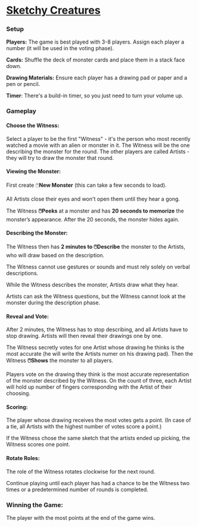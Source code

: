 # [Sketchy Creatures](sketchy_creatures.html)

### Setup

**Players:** The game is best played with 3-8 players. Assign each player a number (it will be used in the voting phase).

**Cards:** Shuffle the deck of monster cards and place them in a stack face down.

**Drawing Materials:** Ensure each player has a drawing pad or paper and a pen or pencil.

**Timer**: There's a build-in timer, so you just need to turn your volume up.

### Gameplay

#### Choose the Witness:

Select a player to be the first "Witness" - it's the person who most recently watched a movie with an alien or monster in it. The Witness will be the one describing the monster for the round. The other players are called Artists - they will try to draw the monster that round.

#### Viewing the Monster:

First create 🖱️**New Monster** (this can take a few seconds to load).

All Artists close their eyes and won't open them until they hear a gong.

The Witness **🖱️Peeks** at a monster and has **20 seconds to memorize** the monster’s appearance. After the 20 seconds, the monster hides again.

#### Describing the Monster:

The Witness then has **2 minutes to 🖱️Describe** the monster to the Artists, who will draw based on the description.

The Witness cannot use gestures or sounds and must rely solely on verbal descriptions.

While the Witness describes the monster, Artists draw what they hear.

Artists can ask the Witness questions, but the Witness cannot look at the monster during the description phase.

#### Reveal and Vote:

After 2 minutes, the Witness has to stop describing, and all Artists have to stop drawing. Artists will then reveal their drawings one by one.

The Witness secretly votes for one Artist whose drawing he thinks is the most accurate (he will write the Artists numer on his drawing pad). Then the Witness **🖱️Shows** the monster to all players.

Players vote on the drawing they think is the most accurate representation of the monster described by the Witness. On the count of three, each Artist will hold up number of fingers corresponding with the Artist of their choosing.

#### Scoring:

The player whose drawing receives the most votes gets a point. (In case of a tie, all Artists with the highest number of votes score a point.)

If the Witness chose the same sketch that the artists ended up picking, the Witness scores one point.

#### Rotate Roles:

The role of the Witness rotates clockwise for the next round.

Continue playing until each player has had a chance to be the Witness two times or a predetermined number of rounds is completed.

### Winning the Game:

The player with the most points at the end of the game wins.
